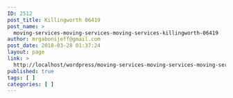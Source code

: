```yaml
---
ID: 2512
post_title: Killingworth 06419
post_name: >
  moving-services-moving-services-moving-services-killingworth-06419
author: mrgabonijeff@gmail.com
post_date: 2018-03-28 01:37:24
layout: page
link: >
  http://localhost/wordpress/moving-services-moving-services-moving-services-killingworth-06419/
published: true
tags: [ ]
categories: [ ]
---
```

